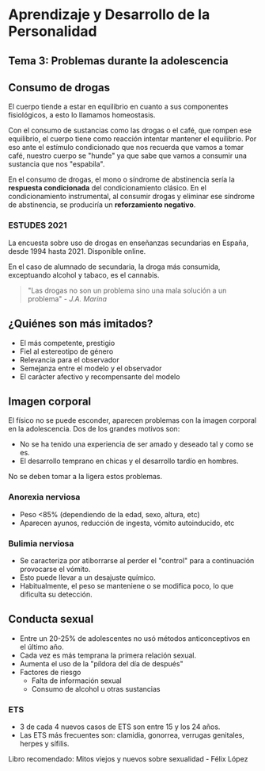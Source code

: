 # Aprendizaje y Desarrollo de la Personalidad

## Tema 3: Problemas durante la adolescencia

## Consumo de drogas

El cuerpo tiende a estar en equilibrio en cuanto a sus componentes fisiológicos, a esto lo llamamos homeostasis.

Con el consumo de sustancias como las drogas o el café, que rompen ese equilibrio, el cuerpo tiene como reacción intentar mantener el equilibrio. Por eso ante el estímulo condicionado que nos recuerda que vamos a tomar café, nuestro cuerpo se "hunde" ya que sabe que vamos a consumir una sustancia que nos "espabila".

En el consumo de drogas, el mono o síndrome de abstinencia sería la **respuesta condicionada** del condicionamiento clásico. En el condicionamiento instrumental, al consumir drogas y eliminar ese síndrome de abstinencia, se produciría un **reforzamiento negativo**.

### ESTUDES 2021

La encuesta sobre uso de drogas en enseñanzas secundarias en España, desde 1994 hasta 2021. Disponible online.

En el caso de alumnado de secundaria, la droga más consumida, exceptuando alcohol y tabaco, es el cannabis. 

> "Las drogas no son un problema sino una mala solución a un problema" - *J.A. Marina*

## ¿Quiénes son más imitados?

- El más competente, prestigio
- Fiel al estereotipo de género
- Relevancia para el observador
- Semejanza entre el modelo y el observador
- El carácter afectivo y recompensante del modelo

## Imagen corporal

El físico no se puede esconder, aparecen problemas con la imagen corporal en la adolescencia. Dos de los grandes motivos son:

- No se ha tenido una experiencia de ser amado y deseado tal y como se es.
- El desarrollo temprano en chicas y el desarrollo tardío en hombres.

No se deben tomar a la ligera estos problemas.

### Anorexia nerviosa

- Peso <85% (dependiendo de la edad, sexo, altura, etc)
- Aparecen ayunos, reducción de ingesta, vómito autoinducido, etc

### Bulimia nerviosa

- Se caracteriza por atiborrarse al perder el "control" para a continuación provocarse el vómito.
- Esto puede llevar a un desajuste químico.
- Habitualmente, el peso se manteniene o se modifica poco, lo que dificulta su detección.

## Conducta sexual

- Entre un 20-25% de adolescentes no usó métodos anticonceptivos en el último año.
- Cada vez es más temprana la primera relación sexual.
- Aumenta el uso de la "píldora del día de después"
- Factores de riesgo
    - Falta de información sexual
    - Consumo de alcohol u otras sustancias

### ETS

- 3 de cada 4 nuevos casos de ETS son entre 15 y los 24 años.
- Las ETS más frecuentes son: clamidia, gonorrea, verrugas genitales, herpes y sífilis.

Libro recomendado: Mitos viejos y nuevos sobre sexualidad - Félix López

